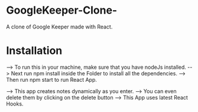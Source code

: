 # GoogleKeeper-Clone-
A clone of Google Keeper made with React.

# Installation

--> To run this in your machine, make sure that you have nodeJs installed.
--> Next run npm install inside the Folder to install all the dependencies.
--> Then run npm start to run React App.

--> This app creates notes dynamically as you enter.
--> You can even delete them by clicking on the delete button
--> This App uses latest React Hooks.

